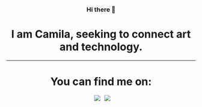 <div align="center">

### Hi there 👋

# I am Camila, seeking to connect art and technology.
  
</div>

----


<div align="center">

# You can find me on: </br>

&ensp;[<img src="https://img.shields.io/badge/linkedin-%230077B5.svg?style=for-the-badge&logo=linkedin&logoColor=white" />](https://www.linkedin.com/in/camila-mauro/)
&ensp;[<img src="https://img.shields.io/badge/Gmail-D14836?style=for-the-badge&logo=gmail&logoColor=white" />](mailto:maurocamila499@gmail.com)

</div>
